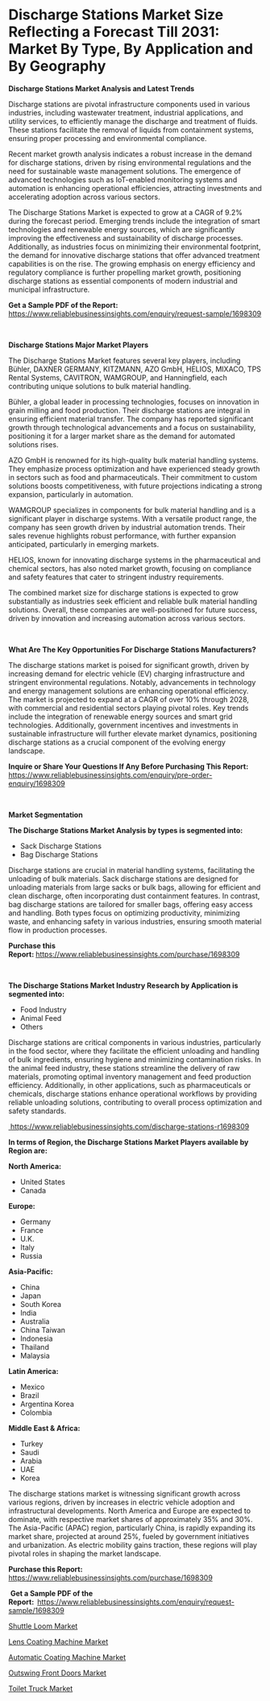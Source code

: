 <p><h1>Discharge Stations Market Size Reflecting a Forecast Till 2031: Market By Type, By Application and By Geography</h1></p><p><strong>Discharge Stations Market Analysis and Latest Trends</strong></p>
<p><p>Discharge stations are pivotal infrastructure components used in various industries, including wastewater treatment, industrial applications, and utility services, to efficiently manage the discharge and treatment of fluids. These stations facilitate the removal of liquids from containment systems, ensuring proper processing and environmental compliance.</p><p>Recent market growth analysis indicates a robust increase in the demand for discharge stations, driven by rising environmental regulations and the need for sustainable waste management solutions. The emergence of advanced technologies such as IoT-enabled monitoring systems and automation is enhancing operational efficiencies, attracting investments and accelerating adoption across various sectors.</p><p>The Discharge Stations Market is expected to grow at a CAGR of 9.2% during the forecast period. Emerging trends include the integration of smart technologies and renewable energy sources, which are significantly improving the effectiveness and sustainability of discharge processes. Additionally, as industries focus on minimizing their environmental footprint, the demand for innovative discharge stations that offer advanced treatment capabilities is on the rise. The growing emphasis on energy efficiency and regulatory compliance is further propelling market growth, positioning discharge stations as essential components of modern industrial and municipal infrastructure.</p></p>
<p><strong>Get a Sample PDF of the Report:&nbsp;</strong> <a href="https://www.reliablebusinessinsights.com/enquiry/request-sample/1698309?utm_campaign=60&utm_medium=2&utm_source=Github&utm_content=ia&utm_term=16122024&utm_id=discharge-stations">https://www.reliablebusinessinsights.com/enquiry/request-sample/1698309</a></p>
<p>&nbsp;</p>
<p><strong>Discharge Stations Major Market Players</strong></p>
<p><p>The Discharge Stations Market features several key players, including Bühler, DAXNER GERMANY, KITZMANN, AZO GmbH, HELIOS, MIXACO, TPS Rental Systems, CAVITRON, WAMGROUP, and Hanningfield, each contributing unique solutions to bulk material handling.</p><p>Bühler, a global leader in processing technologies, focuses on innovation in grain milling and food production. Their discharge stations are integral in ensuring efficient material transfer. The company has reported significant growth through technological advancements and a focus on sustainability, positioning it for a larger market share as the demand for automated solutions rises.</p><p>AZO GmbH is renowned for its high-quality bulk material handling systems. They emphasize process optimization and have experienced steady growth in sectors such as food and pharmaceuticals. Their commitment to custom solutions boosts competitiveness, with future projections indicating a strong expansion, particularly in automation.</p><p>WAMGROUP specializes in components for bulk material handling and is a significant player in discharge systems. With a versatile product range, the company has seen growth driven by industrial automation trends. Their sales revenue highlights robust performance, with further expansion anticipated, particularly in emerging markets.</p><p>HELIOS, known for innovating discharge systems in the pharmaceutical and chemical sectors, has also noted market growth, focusing on compliance and safety features that cater to stringent industry requirements.</p><p>The combined market size for discharge stations is expected to grow substantially as industries seek efficient and reliable bulk material handling solutions. Overall, these companies are well-positioned for future success, driven by innovation and increasing automation across various sectors.</p></p>
<p>&nbsp;</p>
<p><strong>What Are The Key Opportunities For Discharge Stations Manufacturers?</strong></p>
<p><p>The discharge stations market is poised for significant growth, driven by increasing demand for electric vehicle (EV) charging infrastructure and stringent environmental regulations. Notably, advancements in technology and energy management solutions are enhancing operational efficiency. The market is projected to expand at a CAGR of over 10% through 2028, with commercial and residential sectors playing pivotal roles. Key trends include the integration of renewable energy sources and smart grid technologies. Additionally, government incentives and investments in sustainable infrastructure will further elevate market dynamics, positioning discharge stations as a crucial component of the evolving energy landscape.</p></p>
<p><strong>Inquire or Share Your Questions If Any Before Purchasing This Report:</strong> <a href="https://www.reliablebusinessinsights.com/enquiry/pre-order-enquiry/1698309?utm_campaign=60&utm_medium=2&utm_source=Github&utm_content=ia&utm_term=16122024&utm_id=discharge-stations">https://www.reliablebusinessinsights.com/enquiry/pre-order-enquiry/1698309</a></p>
<p>&nbsp;</p>
<p><strong>Market Segmentation</strong></p>
<p><strong>The Discharge Stations Market Analysis by types is segmented into:</strong></p>
<p><ul><li>Sack Discharge Stations</li><li>Bag Discharge Stations</li></ul></p>
<p><p>Discharge stations are crucial in material handling systems, facilitating the unloading of bulk materials. Sack discharge stations are designed for unloading materials from large sacks or bulk bags, allowing for efficient and clean discharge, often incorporating dust containment features. In contrast, bag discharge stations are tailored for smaller bags, offering easy access and handling. Both types focus on optimizing productivity, minimizing waste, and enhancing safety in various industries, ensuring smooth material flow in production processes.</p></p>
<p><strong>Purchase this Report:&nbsp;</strong><a href="https://www.reliablebusinessinsights.com/purchase/1698309?utm_campaign=60&utm_medium=2&utm_source=Github&utm_content=ia&utm_term=16122024&utm_id=discharge-stations">https://www.reliablebusinessinsights.com/purchase/1698309</a></p>
<p>&nbsp;</p>
<p><strong>The Discharge Stations Market Industry Research by Application is segmented into:</strong></p>
<p><ul><li>Food Industry</li><li>Animal Feed</li><li>Others</li></ul></p>
<p><p>Discharge stations are critical components in various industries, particularly in the food sector, where they facilitate the efficient unloading and handling of bulk ingredients, ensuring hygiene and minimizing contamination risks. In the animal feed industry, these stations streamline the delivery of raw materials, promoting optimal inventory management and feed production efficiency. Additionally, in other applications, such as pharmaceuticals or chemicals, discharge stations enhance operational workflows by providing reliable unloading solutions, contributing to overall process optimization and safety standards.</p></p>
<p><a href="https://www.reliablebusinessinsights.com/discharge-stations-r1698309?utm_campaign=60&utm_medium=2&utm_source=Github&utm_content=ia&utm_term=16122024&utm_id=discharge-stations">&nbsp;https://www.reliablebusinessinsights.com/discharge-stations-r1698309</a></p>
<p><strong>In terms of Region, the Discharge Stations Market Players available by Region are:</strong></p>
<p>
    <p> <strong> North America: </strong>
        <ul>
            <li>United States</li>
            <li>Canada</li>
        </ul>
        </p> 
    <p> <strong> Europe: </strong>
        <ul>
            <li>Germany</li>
            <li>France</li>
            <li>U.K.</li>
            <li>Italy</li>
            <li>Russia</li>
        </ul>
        </p> 
    <p> <strong> Asia-Pacific: </strong>
        <ul>
            <li>China</li>
            <li>Japan</li>
            <li>South Korea</li>
            <li>India</li>
            <li>Australia</li>
            <li>China Taiwan</li>
            <li>Indonesia</li>
            <li>Thailand</li>
            <li>Malaysia</li>
        </ul>
        </p> 
    <p> <strong> Latin America: </strong>
        <ul>
            <li>Mexico</li>
            <li>Brazil</li>
            <li>Argentina Korea</li>
            <li>Colombia</li>
        </ul>
        </p> 
    <p> <strong> Middle East & Africa: </strong>
        <ul>
            <li>Turkey</li>
            <li>Saudi</li>
            <li>Arabia</li>
            <li>UAE</li>
            <li>Korea</li>
        </ul>
    </p>
    </p>
<p><p>The discharge stations market is witnessing significant growth across various regions, driven by increases in electric vehicle adoption and infrastructural developments. North America and Europe are expected to dominate, with respective market shares of approximately 35% and 30%. The Asia-Pacific (APAC) region, particularly China, is rapidly expanding its market share, projected at around 25%, fueled by government initiatives and urbanization. As electric mobility gains traction, these regions will play pivotal roles in shaping the market landscape.</p></p>
<p><strong>Purchase this Report: </strong><a href="https://www.reliablebusinessinsights.com/purchase/1698309?utm_campaign=60&utm_medium=2&utm_source=Github&utm_content=ia&utm_term=16122024&utm_id=discharge-stations">https://www.reliablebusinessinsights.com/purchase/1698309</a></p>
<p>&nbsp;<strong>Get a Sample PDF of the Report:&nbsp;&nbsp;</strong><a href="https://www.reliablebusinessinsights.com/enquiry/request-sample/1698309?utm_campaign=60&utm_medium=2&utm_source=Github&utm_content=ia&utm_term=16122024&utm_id=discharge-stations">https://www.reliablebusinessinsights.com/enquiry/request-sample/1698309</a></p>
<p><strong></strong></p>
<p><p><a href="https://www.linkedin.com/pulse/shuttle-loom-market-size-analysis-2024-2031-deployment-growth-u3ibc?utm_campaign=60&utm_medium=2&utm_source=Github&utm_content=ia&utm_term=16122024&utm_id=discharge-stations">Shuttle Loom Market</a></p><p><a href="https://github.com/FahadAhmed223/Market-Research-Report-List-1/blob/main/lens-coating-machine-market.md?utm_campaign=60&utm_medium=2&utm_source=Github&utm_content=ia&utm_term=16122024&utm_id=discharge-stations">Lens Coating Machine Market</a></p><p><a href="https://github.com/NargisHussain432/Market-Research-Report-List-1/blob/main/automatic-coating-machine-market.md?utm_campaign=60&utm_medium=2&utm_source=Github&utm_content=ia&utm_term=16122024&utm_id=discharge-stations">Automatic Coating Machine Market</a></p><p><a href="https://www.linkedin.com/pulse/technology-functions-growth-outswing-front-doors-market-wewge?utm_campaign=60&utm_medium=2&utm_source=Github&utm_content=ia&utm_term=16122024&utm_id=discharge-stations">Outswing Front Doors Market</a></p><p><a href="https://www.linkedin.com/pulse/toilet-truck-market-growth-outlook-comprehensive-analysis-pvhne?utm_campaign=60&utm_medium=2&utm_source=Github&utm_content=ia&utm_term=16122024&utm_id=discharge-stations">Toilet Truck Market</a></p></p>
